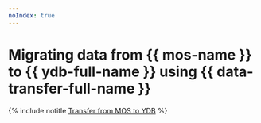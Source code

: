 ```yaml
---
noIndex: true
---
```


# Migrating data from {{ mos-name }} to {{ ydb-full-name }} using {{ data-transfer-full-name }}

{% include notitle [Transfer from MOS to YDB](../../_tutorials/dataplatform/datatransfer/opensearch-to-ydb.md) %}

